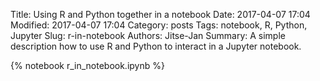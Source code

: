 Title: Using R and Python together in a notebook
Date: 2017-04-07 17:04
Modified: 2017-04-07 17:04
Category: posts
Tags: notebook, R, Python, Jupyter
Slug: r-in-notebook
Authors: Jitse-Jan
Summary: A simple description how to use R and Python to interact in a Jupyter notebook.

{% notebook r_in_notebook.ipynb %}

